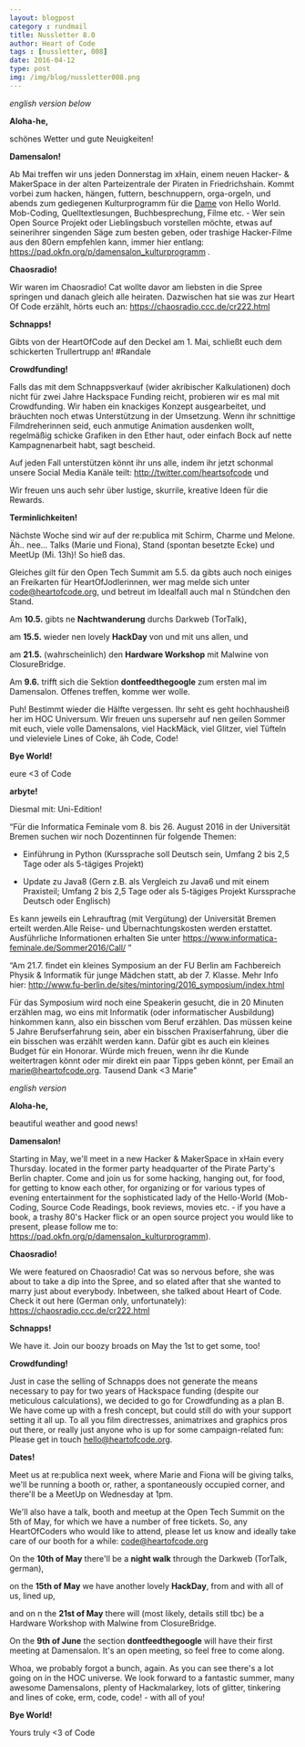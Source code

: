 ```yaml
---
layout: blogpost
category : rundmail
title: Nussletter 8.0
author: Heart of Code
tags : [nussletter, 008]
date: 2016-04-12
type: post
img: /img/blog/nussletter008.png
---
```

*english version below*


**Aloha-he,**

schönes Wetter und gute Neuigkeiten!


**Damensalon!**

Ab Mai treffen wir uns jeden Donnerstag im xHain, einem neuen Hacker- & MakerSpace in der alten Parteizentrale der Piraten in Friedrichshain. Kommt vorbei zum hacken, hängen, futtern, beschnuppern, orga-orgeln, und abends zum gediegenen Kulturprogramm für die <a href="https://www.youtube.com/watch?v=JJ58_qGvIJk" target="_blank">Dame</a> von Hello World. Mob-Coding, Quelltextlesungen, Buchbesprechung, Filme etc. - Wer sein Open Source Projekt oder Lieblingsbuch vorstellen möchte, etwas auf seinerihrer singenden Säge zum besten geben, oder trashige Hacker-Filme aus den 80ern empfehlen kann, immer hier entlang: https://pad.okfn.org/p/damensalon_kulturprogramm .


**Chaosradio!**

Wir waren im Chaosradio! Cat wollte davor am liebsten in die Spree springen und danach gleich alle heiraten. Dazwischen hat sie was zur Heart Of Code erzählt, hörts euch an: https://chaosradio.ccc.de/cr222.html


**Schnapps!**

Gibts von der HeartOfCode auf den Deckel am 1. Mai, schließt euch dem schickerten Trullertrupp an! #Randale


**Crowdfunding!**

Falls das mit dem Schnappsverkauf (wider akribischer Kalkulationen) doch nicht für zwei Jahre Hackspace Funding reicht, probieren wir es mal mit Crowdfunding. Wir haben ein knackiges Konzept ausgearbeitet, und bräuchten noch etwas Unterstützung in der Umsetzung. Wenn ihr schnittige Filmdreherinnen seid, euch anmutige Animation ausdenken wollt, regelmäßig schicke Grafiken in den Ether haut, oder einfach Bock auf nette Kampagnenarbeit habt, sagt bescheid.


Auf jeden Fall unterstützen könnt ihr uns alle, indem ihr jetzt schonmal unsere Social Media Kanäle teilt: http://twitter.com/heartsofcode und


Wir freuen uns auch sehr über lustige, skurrile, kreative Ideen für die Rewards.


**Terminlichkeiten!**

Nächste Woche sind wir auf der re:publica mit Schirm, Charme und Melone. Äh.. nee... Talks (Marie und Fiona), Stand (spontan besetzte Ecke) und MeetUp (Mi. 13h)! So hieß das.

Gleiches gilt für den Open Tech Summit am 5.5. da gibts auch noch einiges an Freikarten für HeartOfJodlerinnen, wer mag melde sich unter code@heartofcode.org, und betreut im Idealfall auch mal n Stündchen den Stand.


Am **10.5.** gibts ne **Nachtwanderung** durchs Darkweb (TorTalk),

am **15.5.** wieder nen lovely  **HackDay** von und mit uns allen, und

am **21.5.** (wahrscheinlich) den **Hardware Workshop** mit Malwine von ClosureBridge.


Am **9.6.** trifft sich die Sektion **dontfeedthegoogle** zum ersten mal im Damensalon. Offenes treffen, komme wer wolle.


Puh! Bestimmt wieder die Hälfte vergessen. Ihr seht es geht hochhausheiß her im HOC Universum. Wir freuen uns supersehr auf nen geilen Sommer mit euch, viele volle Damensalons, viel HackMäck, viel Glitzer, viel Tüfteln und vieleviele Lines of Coke, äh Code, Code!


**Bye World!**

eure <3 of Code




**arbyte!**

Diesmal mit: Uni-Edition!


“Für die Informatica Feminale vom 8. bis 26. August 2016 in der Universität Bremen suchen wir noch Dozentinnen für folgende Themen:

- Einführung in Python
(Kurssprache soll Deutsch sein, Umfang 2 bis 2,5 Tage oder als 5-tägiges Projekt)

- Update zu Java8
(Gern z.B. als Vergleich zu Java6 und mit einem Praxisteil;
Umfang 2 bis 2,5 Tage oder als 5-tägiges Projekt
Kurssprache Deutsch oder Englisch)

Es kann jeweils ein Lehrauftrag (mit Vergütung) der Universität Bremen erteilt werden.Alle Reise- und Übernachtungskosten werden erstattet.
Ausführliche Informationen erhalten Sie unter
https://www.informatica-feminale.de/Sommer2016/Call/ ”


“Am 21.7. findet ein kleines Symposium an der FU Berlin am Fachbereich Physik &  Informatik für junge Mädchen statt, ab der 7. Klasse. Mehr Info hier: http://www.fu-berlin.de/sites/mintoring/2016_symposium/index.html

Für das Symposium wird noch eine Speakerin gesucht, die in 20 Minuten erzählen mag, wo eins mit Informatik (oder informatischer Ausbildung) hinkommen kann, also ein bisschen vom Beruf erzählen. Das müssen keine 5 Jahre Berufserfahrung sein, aber ein bisschen Praxiserfahrung, über die ein bisschen was erzählt werden kann. Dafür gibt es auch ein kleines Budget für ein Honorar. Würde mich freuen, wenn ihr die Kunde weitertragen könnt oder mir direkt ein paar Tipps geben könnt, per Email an marie@heartofcode.org. Tausend Dank <3 Marie"

*english version*

**Aloha-he,**

beautiful weather and good news!

**Damensalon!**

Starting in May, we'll meet in a new Hacker & MakerSpace in xHain every Thursday. located in the former party headquarter of the Pirate Party's Berlin chapter. Come and join us for some hacking, hanging out, for food, for getting to know each other, for organizing or for various types of evening entertainment for the sophisticated lady of the Hello-World (Mob-Coding, Source Code Readings, book reviews, movies etc. - if you have a book, a trashy 80's Hacker flick or an open source project you would like to present, please follow me to: https://pad.okfn.org/p/damensalon_kulturprogramm).


**Chaosradio!**

We were featured on Chaosradio! Cat was so nervous before, she was about to take a dip into the Spree, and so elated after that she wanted to marry just about everybody. Inbetween, she talked about Heart of Code. Check it out here (German only, unfortunately): https://chaosradio.ccc.de/cr222.html


**Schnapps!**

We have it. Join our boozy broads on May the 1st to get some, too!


**Crowdfunding!**

Just in case the selling of Schnapps does not generate the means necessary to pay for two years of Hackspace funding (despite our meticulous calculations), we decided to go for Crowdfunding as a plan B. We have come up with a fresh concept, but could still do with your support setting it all up. To all you film directresses, animatrixes and graphics pros out there, or really just anyone who is up for some campaign-related fun: Please get in touch hello@heartofcode.org.


**Dates!**

Meet us at re:publica next week, where Marie and Fiona will be giving talks, we'll be running a booth or, rather, a spontaneously occupied corner, and there'll be a MeetUp on Wednesday at 1pm.

We'll also have a talk, booth and meetup at the Open Tech Summit on the 5th of May, for which we have a number of free tickets. So, any HeartOfCoders who would like to attend, please let us know and ideally take care of our booth for a while: code@heartofcode.org

On the **10th of May** there'll be a **night walk** through the Darkweb (TorTalk, german),

on the **15th of May** we have another lovely **HackDay**, from and with all of us, lined up,

and on n the **21st of May** there will (most likely, details still tbc) be a Hardware Workshop with Malwine from ClosureBridge.


On the **9th of June** the section **dontfeedthegoogle** will have their first meeting at Damensalon. It's an open meeting, so feel free to come along.


Whoa, we probably forgot a bunch, again. As you can see there's a lot going on in the HOC universe. We look forward to a fantastic summer, many awesome Damensalons, plenty of Hackmalarkey, lots of glitter, tinkering and lines of coke, erm, code, code! -  with all of you!


**Bye World!**

Yours truly <3 of Code
